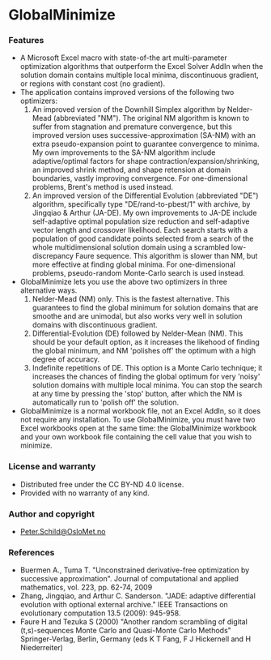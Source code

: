 # GlobalMinimize
### Features
- A Microsoft Excel macro with state-of-the art multi-parameter optimization algorithms that outperform the Excel Solver AddIn when the solution domain contains multiple local minima, discontinuous gradient, or regions with constant cost (no gradient). 
- The application contains improved versions of the following two optimizers: 
  1. An improved version of the Downhill Simplex algorithm by Nelder-Mead (abbreviated "NM"). The original NM algorithm is known to suffer from stagnation and premature convergence, but this improved version uses successive-approximation (SA-NM) with an extra pseudo-expansion point to guarantee convergence to minima. My own improvements to the SA-NM algorithm include adaptive/optimal factors for shape contraction/expansion/shrinking, an improved shrink method, and shape retension at domain boundaries, vastly improving convergence. For one-dimensional problems, Brent's method is used instead.
  2. An improved version of the Differential Evolution (abbreviated "DE") algorithm, specifically type "DE/rand-to-pbest/1" with archive, by Jingqiao & Arthur (JA-DE). My own improvements to JA-DE include self-adaptive optimal population size reduction and self-adaptive vector length and crossover likelihood. Each search starts with a population of good candidate points selected from a search of the whole multidimensional solution domain using a scrambled low-discrepancy Faure sequence. This algorithm is slower than NM, but more effective at finding global minima. For one-dimensional problems, pseudo-random Monte-Carlo search is used instead.
- GlobalMinimize lets you use the above two optimizers in three alternative ways.
  1. Nelder-Mead (NM) only. This is the fastest alternative. This guarantees to find the global minimum for solution domains that are smoothe and are unimodal, but also works very well in solution domains with discontinuous gradient.
  2. Differential-Evolution (DE) followed by Nelder-Mean (NM). This should be your default option, as it increases the likehood of finding the global minimum, and NM 'polishes off' the optimum with a high degree of accuracy.
  3. Indefinite repetitions of DE. This option is a Monte Carlo technique; it increases the chances of finding the global optimum for very 'noisy' solution domains with multiple local minima. You can stop the search at any time by pressing the 'stop' button, after which the NM is automatically run to 'polish off' the solution.
- GlobalMinimize is a normal workbook file, not an Excel AddIn, so it does not require any installation. To use GlobalMinimize, you must have two Excel workbooks open at the same time: the GlobalMinimize workbook and your own workbook file containing the cell value that you wish to minimize.

### License and warranty
- Distributed free under the CC BY-ND 4.0 license.
- Provided with no warranty of any kind.

### Author and copyright
- Peter.Schild@OsloMet.no

### References
- Buermen A., Tuma T. "Unconstrained derivative-free optimization by successive approximation". Journal of computational and applied mathematics, vol. 223, pp. 62-74, 2009
- Zhang, Jingqiao, and Arthur C. Sanderson. "JADE: adaptive differential evolution with optional external archive." IEEE Transactions on evolutionary computation 13.5 (2009): 945-958.
- Faure H and Tezuka S (2000) "Another random scrambling of digital (t,s)-sequences Monte Carlo and Quasi-Monte Carlo Methods" Springer-Verlag, Berlin, Germany (eds K T Fang, F J Hickernell and H Niederreiter)

